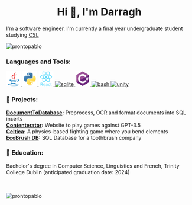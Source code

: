 <h1 align="center">Hi 👋, I'm Darragh</h1>

I'm a software engineer. I'm currently a final year undergraduate student studying  [CSL](https://www.tcd.ie/courses/undergraduate/courses/computer-science-linguistics-and-a-language/)

<p align="left"> <img src="https://komarev.com/ghpvc/?username=prontopablo&label=Profile%20views&color=0e75b6&style=flat" alt="prontopablo" /> </p>

<h3 align="left">Languages and Tools:</h3>
<p align="left">
  <a href="https://www.java.com" target="_blank" rel="noreferrer">
    <img src="https://raw.githubusercontent.com/devicons/devicon/master/icons/java/java-original.svg" alt="java" width="40" height="40"/>
  </a>
  <a href="https://www.python.org" target="_blank" rel="noreferrer">
    <img src="https://raw.githubusercontent.com/devicons/devicon/master/icons/python/python-original.svg" alt="python" width="40" height="40"/>
  </a>
  <a href="https://reactjs.org/" target="_blank" rel="noreferrer">
    <img src="https://raw.githubusercontent.com/devicons/devicon/master/icons/react/react-original-wordmark.svg" alt="react" width="40" height="40"/>
  </a>
  <a href="https://www.sqlite.org/" target="_blank" rel="noreferrer">
    <img src="https://www.vectorlogo.zone/logos/sqlite/sqlite-icon.svg" alt="sqlite" width="40" height="40"/>
  </a>
  <a href="https://www.w3schools.com/cs/" target="_blank" rel="noreferrer">
    <img src="https://raw.githubusercontent.com/devicons/devicon/master/icons/csharp/csharp-original.svg" alt="csharp" width="40" height="40"/>
  </a>
  <a href="https://www.gnu.org/software/bash/" target="_blank" rel="noreferrer">
    <img src="https://www.vectorlogo.zone/logos/gnu_bash/gnu_bash-icon.svg" alt="bash" width="40" height="40"/>
  </a>
  <a href="https://unity.com/" target="_blank" rel="noreferrer">
    <img src="https://www.vectorlogo.zone/logos/unity3d/unity3d-icon.svg" alt="unity" width="40" height="40"/>
  </a>
</p>




<h3 align="left">🚧 Projects:</h3>
<b><a href="https://github.com/prontopablo/DocumentToDatabase">DocumentToDatabase</a>:</b> Preprocess, OCR and format documents into SQL inserts<br>
<b><a href="https://github.com/prontopablo/Contenterator">Contenterator</a>:</b> Website to play games against GPT-3.5<br>
<b><a href="https://github.com/prontopablo/Celtica">Celtica</a>:</b> A physics-based fighting game where you bend elements<br>
<b><a href="https://github.com/prontopablo/EcoBrush-DB">EcoBrush DB</a>:</b> SQL Database for a toothbrush company<br>




<h3 align="left">📝 Education:</h3>
Bachelor's degree in Computer Science, Linguistics and French, Trinity College Dublin (anticipated graduation date: 2024)

&nbsp;

<p><img align="center" src="https://github-readme-streak-stats.herokuapp.com/?user=prontopablo&" alt="prontopablo" /></p>
